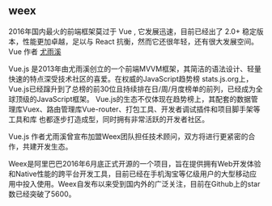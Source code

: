 ## weex
2016年国内最火的前端框架莫过于 Vue , 它发展迅速，目前已经出了 2.0+ 稳定版本，性能更加卓越，足以与 React 抗衡，然而它还很年轻，还有很大发展空间。 Vue 作者 [尤雨溪](https://github.com/yyx990803)  

Vue.js 是2013年由尤雨溪创立的一个前端MVVM框架，其简洁的语法设计、轻量快速的特点深受技术社区的喜爱。在权威的JavaScript趋势榜 stats.js.org上，Vue.js已经蹿升到了总榜的前30位且持续排在日/周/月度榜单的前列，已经成为全球顶级的JavaScript框架。 Vue.js的生态不仅体现在趋势榜上，其配套的数据管理库Vuex、路由管理库Vue-router、打包工具、开发者调试插件和项目脚手架等工具和库 也都逐步打造成型，同时拥有非常活跃的开发者社区。

Vue.js 作者尤雨溪曾宣布加盟Weex团队担任技术顾问，双方将进行更紧密的合作，共建开发生态。  

Weex是阿里巴巴2016年6月底正式开源的一个项目，旨在提供拥有Web开发体验和Native性能的跨平台开发工具，目前已经在手机淘宝等亿级用户的大型移动应用中投入使用。Weex自发布以来受到国内外的广泛关注，目前在Github上的star数已经突破了5600。  
